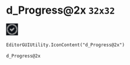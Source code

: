 # d_Progress@2x `32x32`
<img src="/img/d_Progress.png" width=32 height=32>

``` CSharp
EditorGUIUtility.IconContent("d_Progress@2x")
```
```
d_Progress@2x
```
